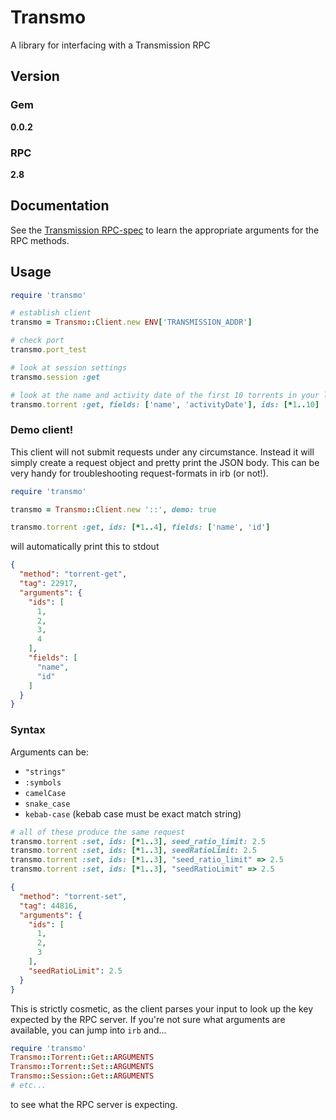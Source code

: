 # Transmo
A library for interfacing with a Transmission RPC

## Version

### Gem
<strong>0.0.2</strong>

### RPC
<strong>2.8</strong>

## Documentation
See the [Transmission RPC-spec](https://trac.transmissionbt.com/browser/trunk/extras/rpc-spec.txt) to learn the appropriate arguments for the RPC methods.


## Usage
```ruby
require 'transmo'

# establish client
transmo = Transmo::Client.new ENV['TRANSMISSION_ADDR']

# check port
transmo.port_test

# look at session settings
transmo.session :get

# look at the name and activity date of the first 10 torrents in your list
transmo.torrent :get, fields: ['name', 'activityDate'], ids: [*1..10]
```

### Demo client!
This client will not submit requests under any circumstance. Instead it will simply create a request object and pretty print the JSON body. This can be very handy for troubleshooting request-formats in irb (or not!).

```ruby
require 'transmo'

transmo = Transmo::Client.new '::', demo: true

transmo.torrent :get, ids: [*1..4], fields: ['name', 'id']
```

will automatically print this to stdout

```json
{
  "method": "torrent-get",
  "tag": 22917,
  "arguments": {
    "ids": [
      1,
      2,
      3,
      4
    ],
    "fields": [
      "name",
      "id"
    ]
  }
}
```

### Syntax
Arguments can be:
- `"strings"`
- `:symbols`
- `camelCase`
- `snake_case`
- `kebab-case` (kebab case must be exact match string)

``` ruby
# all of these produce the same request
transmo.torrent :set, ids: [*1..3], seed_ratio_limit: 2.5
transmo.torrent :set, ids: [*1..3], seedRatioLimit: 2.5
transmo.torrent :set, ids: [*1..3], "seed_ratio_limit" => 2.5
transmo.torrent :set, ids: [*1..3], "seedRatioLimit" => 2.5
```

```json
{
  "method": "torrent-set",
  "tag": 44816,
  "arguments": {
    "ids": [
      1,
      2,
      3
    ],
    "seedRatioLimit": 2.5
  }
}
```

This is strictly cosmetic, as the client parses your input to look up the key expected by the RPC server.
If you're not sure what arguments are available, you can jump into `irb` and...

```ruby
require 'transmo'
Transmo::Torrent::Get::ARGUMENTS
Transmo::Torrent::Set::ARGUMENTS
Transmo::Session::Get::ARGUMENTS
# etc...
```
to see what the RPC server is expecting.
